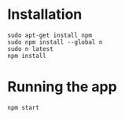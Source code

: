 # Installation

    sudo apt-get install npm
    sudo npm install --global n
    sudo n latest
    npm install

# Running the app

    npm start
